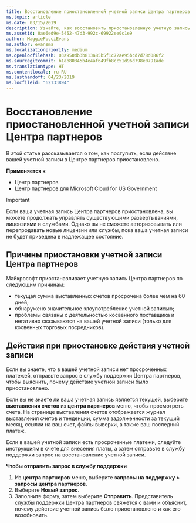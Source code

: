 ```yaml
---
title: Восстановление приостановленной учетной записи Центра партнеров | Центр партнеров
ms.topic: article
ms.date: 03/15/2019
description: Узнайте, как восстановить приостановленную учетную запись Центра партнеров, причины приостановки учетной записи партнера и как можно использовать учетную запись во время приостановки.
ms.assetid: 0ae6ed9e-5452-47d3-992c-69922ee0c1e9
author: MaggiePucciEvans
ms.author: evansma
ms.localizationpriority: medium
ms.openlocfilehash: 03a950db3b813a85b5f1c72ae95bcd7d78d086f2
ms.sourcegitcommit: b1ab80345b4e4af649fb8cc51d96d798e0791ade
ms.translationtype: HT
ms.contentlocale: ru-RU
ms.lasthandoff: 04/23/2019
ms.locfileid: "62133894"
---
```

# <a name="restore-a-suspended-partner-center-account"></a>Восстановление приостановленной учетной записи Центра партнеров

В этой статье рассказывается о том, как поступить, если действие вашей учетной записи в Центре партнеров приостановлено.

**Применяется к**

-  Центр партнеров
-  Центр партнеров для Microsoft Cloud for US Government


> [!IMPORTANT]  
> Если ваша учетная запись Центра партнеров приостановлена, вы можете продолжать управлять существующими развертываниями, лицензиями и службами. Однако вы не сможете авторизовывать или перепродавать новые лицензии или службы, пока ваша учетная записи не будет приведена в надлежащее состояние.

## <a name="why-partner-center-accounts-are-suspended"></a>Причины приостановки учетной записи Центра партнеров

Майкрософт приостанавливает учетную запись Центра партнеров по следующим причинам:

- текущая сумма выставленных счетов просрочена более чем на 60 дней; 
- обнаружено значительное злоупотребление учетной записью;
- проблемы связаны с деятельностью косвенного поставщика и негативно сказываются на вашей учетной записи (только для косвенных торговых посредников).

## <a name="what-to-do-if-your-account-is-suspended"></a>Действия при приостановке действия учетной записи

Если вы знаете, что в вашей учетной записи нет просроченных платежей, отправьте запрос в службу поддержки Центра партнеров, чтобы выяснить, почему действие учетной записи было приостановлено. 

Если вы не знаете ли ваша учетная запись является текущей, выберите **выставления счетов** из **центра партнеров** меню, чтобы просмотреть счета. На странице выставления счетов отображается журнал выставления счетов и тенденции, сумма задолженности за текущий месяц, ссылки на ваш счет, файлы выверки, а также ваш последний платеж.

Если в вашей учетной записи есть просроченные платежи, следуйте инструкциям в счете для внесения платы, а затем отправьте в службу поддержки запрос на восстановление учетной записи. 

**Чтобы отправить запрос в службу поддержки**

1.  Из **центра партнеров** меню, выберите **запросы на поддержку > запросы центра партнеров**.
2.  Выберите **Новый запрос**. 
3.  Заполните форму, затем выберите **Отправить**. Представитель службы поддержки Центра партнеров свяжется с вами и объяснит, почему действие учетной запись было приостановлено и как его возобновить.



